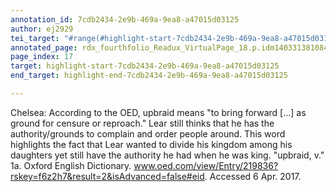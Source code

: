 ```yaml
---
annotation_id: 7cdb2434-2e9b-469a-9ea8-a47015d03125
author: ej2929
tei_target: "#range(#highlight-start-7cdb2434-2e9b-469a-9ea8-a47015d03125, #highlight-end-7cdb2434-2e9b-469a-9ea8-a47015d03125)"
annotated_page: rdx_fourthfolio_Readux_VirtualPage_18.p.idm140331381084048
page_index: 17
target: highlight-start-7cdb2434-2e9b-469a-9ea8-a47015d03125
end_target: highlight-end-7cdb2434-2e9b-469a-9ea8-a47015d03125

---
```

Chelsea: According to the OED, upbraid means "to bring forward [...] as ground for censure or reproach." Lear still thinks that he has the authority/grounds to complain and order people around. This word highlights the fact that Lear wanted to divide his kingdom among his daughters yet still have the authority he had when he was king. 
"upbraid, v." 1a. Oxford English Dictionary. www.oed.com/view/Entry/219836?rskey=f6z2h7&result=2&isAdvanced=false#eid. Accessed 6 Apr. 2017.